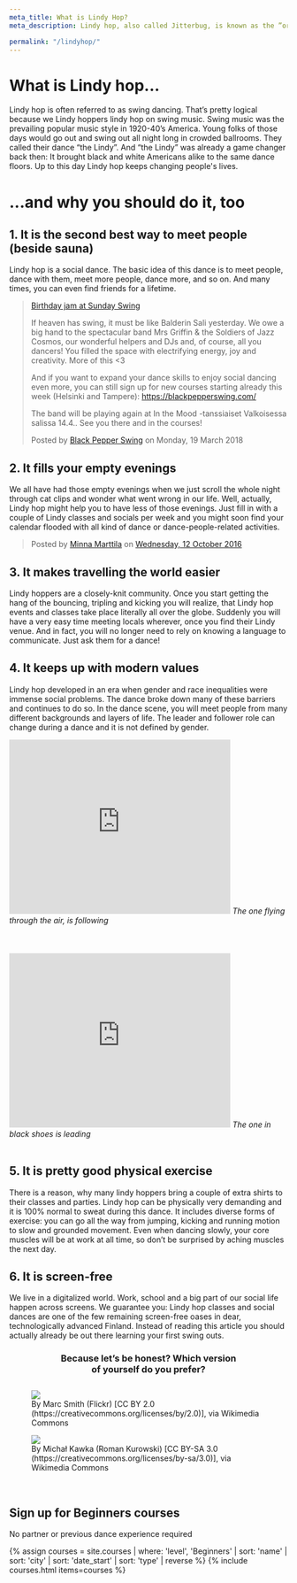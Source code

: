 ```yaml
---
meta_title: What is Lindy Hop?
meta_description: Lindy hop, also called Jitterbug, is known as the ”original” afro-american swing dance. Rhytmic and joyful couple dance, danced to fast and slow jazz music as it was played e.g. by Duke Ellington, Count Basie or Benny Goodman.

permalink: "/lindyhop/"
---
```


# What is Lindy hop...

Lindy hop is often referred to as swing dancing. That’s pretty logical because we Lindy hoppers lindy hop on swing music. Swing music was the prevailing popular music style in 1920-40’s America. Young folks of those days would go out and swing out all night long in crowded ballrooms. They called their dance “the Lindy”. And “the Lindy” was already a game changer back then: It brought black and white Americans alike to the same dance floors. Up to this day Lindy hop keeps changing people's lives. 

# ...and why you should do it, too

<!--
<div style="max-width: 320px; text-align: center; margin: 0 auto; margin-bottom: 2em;">
  <a class="button" href="#signup">Sign up now</a>
</div>
-->

## 1. It is the second best way to meet people (beside sauna)

Lindy hop is a social dance. The basic idea of this dance is to meet people, dance with them, meet more people, dance more, and so on. And many times, you can even find friends for a lifetime.

<div class="fb-video" data-href="https://www.facebook.com/blackpepperswing/videos/490767948002585/" data-width="640" data-show-text="false"><blockquote cite="https://www.facebook.com/blackpepperswing/videos/490767948002585/" class="fb-xfbml-parse-ignore"><a href="https://www.facebook.com/blackpepperswing/videos/490767948002585/">Birthday jam at Sunday Swing</a><p>If heaven has swing, it must be like Balderin Sali yesterday. We owe a big hand to the spectacular band Mrs Griffin &amp; the Soldiers of Jazz Cosmos, our wonderful helpers and DJs and, of course, all you dancers! You filled the space with electrifying energy, joy and creativity. More of this &lt;3 

And if you want to expand your dance skills to enjoy social dancing even more, you can still sign up for new courses starting already this week (Helsinki and Tampere):
https://blackpepperswing.com/

The band will be playing again at In the Mood -tanssiaiset Valkoisessa salissa 14.4.. See you there and in the courses!</p>Posted by <a href="https://www.facebook.com/blackpepperswing/">Black Pepper Swing</a> on Monday, 19 March 2018</blockquote></div>


## 2. It fills your empty evenings

We all have had those empty evenings when we just scroll the whole night through cat clips and wonder what went wrong in our life. Well, actually, Lindy hop might help you to have less of those evenings. Just fill in with a couple of Lindy classes and socials per week and you might soon find your calendar flooded with all kind of dance or dance-people-related activities. 

<div class="article-media small-right">
  <div class="fb-post" data-href="https://www.facebook.com/photo.php?fbid=10154177589213621&amp;set=g.199294950203088&amp;type=1&amp;theater&amp;ifg=1" data-width="400" data-show-text="false"><blockquote cite="https://www.facebook.com/photo.php?fbid=10154177589213621&amp;set=gm.901321743333735&amp;type=3" class="fb-xfbml-parse-ignore">Posted by <a href="#" role="button">Minna Marttila</a> on&nbsp;<a href="https://www.facebook.com/photo.php?fbid=10154177589213621&amp;set=gm.901321743333735&amp;type=3">Wednesday, 12 October 2016</a></blockquote></div>
</div>


## 3. It makes travelling the world easier

Lindy hoppers are a closely-knit community. Once you start getting the hang of the bouncing, tripling and kicking you will realize, that Lindy hop events and classes take place literally all over the globe. Suddenly you will have a very easy time meeting locals wherever, once you find their Lindy venue. And in fact, you will no longer need to rely on knowing a language to communicate. Just ask them for a dance! 


## 4. It keeps up with modern values

Lindy hop developed in an era when gender and race inequalities were immense social problems. The dance broke down many of these barriers and continues to do so. In the dance scene, you will meet people from many different backgrounds and layers of life. The leader and follower role can change during a dance and it is not defined by gender. 

<div class="article-media small-left">
  <iframe width="400" height="315" src="https://www.youtube.com/embed/EkqybUKt8mc" frameborder="0" allow="autoplay; encrypted-media" allowfullscreen></iframe>
  <i>The one flying through the air, is following</i>
</div>

<div class="article-media small-right">
  <br/><br/><br/>
  <iframe width="400" height="315" src="https://www.youtube.com/embed/OV6ZDuczkag" frameborder="0" allow="autoplay; encrypted-media" allowfullscreen></iframe>
  <i>The one in black shoes is leading</i>
</div>
<div class="clearfix">&nbsp;</div>


## 5. It is pretty good physical exercise

There is a reason, why many lindy hoppers bring a couple of extra shirts to their classes and parties. Lindy hop can be physically very demanding and it is 100% normal to sweat during this dance. It includes diverse forms of exercise: you can go all the way from jumping, kicking and running motion to slow and grounded movement.  Even when dancing slowly, your core muscles will be at work at all time, so don’t be surprised by aching muscles the next day.


## 6. It is screen-free

We live in a digitalized world. Work, school and a big part of our social life happen across screens. We guarantee you: Lindy hop classes and social dances are one of the few remaining screen-free oases in dear, technologically advanced Finland. Instead of reading this article you should actually already be out there learning your first swing outs.


<div style="max-width: 320px; text-align: center; margin: 0 auto; margin-bottom: 2em;">
  <h3>Because let’s be honest? Which version of yourself do you prefer?</h3> 
</div>

<div class="clearfix">
  <figure class="article-media small-left">
    <img src="https://upload.wikimedia.org/wikipedia/commons/thumb/5/55/People_engaging_with_their_phones_on_the_Seoul_Metro_-_5166351572_4e33242d3e_o.jpg/800px-People_engaging_with_their_phones_on_the_Seoul_Metro_-_5166351572_4e33242d3e_o.jpg">
    <figcaption>By Marc Smith (Flickr) [CC BY 2.0  (https://creativecommons.org/licenses/by/2.0)], via Wikimedia Commons</figcaption>
  </figure>
  <figure class="article-media small-right">
    <img src="https://upload.wikimedia.org/wikipedia/commons/6/6d/Lindy_Hop_Klub_Huta_Warszawa.jpg">
    <figcaption>By Michał Kawka (Roman Kurowski) [CC BY-SA 3.0  (https://creativecommons.org/licenses/by-sa/3.0)], via Wikimedia Commons</figcaption>
  </figure>
</div>


<div id="signup">&nbsp;</div>

## Sign up for Beginners courses
No partner or previous dance experience required

{% assign courses = site.courses | where: 'level', 'Beginners' | sort: 'name' | sort: 'city' | sort: 'date_start' | sort: 'type' | reverse %}
{% include courses.html items=courses %}

